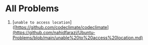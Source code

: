 # All Problems
1. [`unable to access location`]([https://github.com/codeclimate/codeclimate](https://github.com/nahidfarazi/Ubuntu-Problems/blob/main/unable%20to%20access%20location.md)
